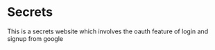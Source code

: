 # Secrets
This is a secrets website which involves the oauth feature of login and signup from google
